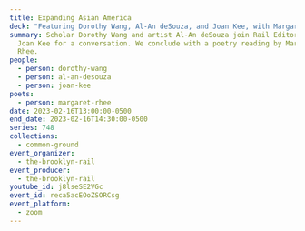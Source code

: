 ```yaml
---
title: Expanding Asian America
deck: "Featuring Dorothy Wang, Al-An deSouza, and Joan Kee, with Margaret Rhee "
summary: Scholar Dorothy Wang and artist Al-An deSouza join Rail Editor-at-Large
  Joan Kee for a conversation. We conclude with a poetry reading by Margaret
  Rhee.
people:
  - person: dorothy-wang
  - person: al-an-desouza
  - person: joan-kee
poets:
  - person: margaret-rhee
date: 2023-02-16T13:00:00-0500
end_date: 2023-02-16T14:30:00-0500
series: 748
collections:
  - common-ground
event_organizer:
  - the-brooklyn-rail
event_producer:
  - the-brooklyn-rail
youtube_id: j8lseSE2VGc
event_id: reca5acEOoZSORCsg
event_platform:
  - zoom
---
```

